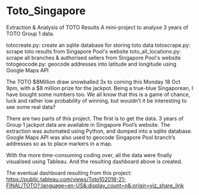 # Toto_Singapore

Extraction & Analysis of TOTO Results
A mini-project to analyse 3 years of TOTO Group 1 data.

totocreate.py: create an sqlite database for storing toto data
totoscrape.py: scrape toto results from Singapore Pool's website
toto_all_locations.py: scrape all branches & authorised sellers from Singapore Pool's website
totogeocode.py: geocode addresses into latitude and longitude using Google Maps API



The TOTO $8Million draw snowballed 3x to  coming this Monday 18 Oct 9pm, with a $8 million prize for the jackpot. Being a true-blue Singaporean, I have bought some numbers too. We all know that this is a game of chance, luck and rather low probability of winning, but wouldn’t it be interesting to see some real data?

There are two parts of this project. The first is to get the data. 3 years of Group 1 jackpot data are available in Singapore Pool’s website. The extraction was automated using Python, and dumped into a sqlite database. Google Maps API was also used to geocode Singapore Pool branch’s addresses so as to place markers in a map.

With the more time-consuming coding over, all the data were finally visualised using Tableau. And the resulting dashboard above is created.

The eventual dashboard resulting from this project:
https://public.tableau.com/views/Toto102018-21-FINAL/TOTO?:language=en-US&:display_count=n&:origin=viz_share_link
